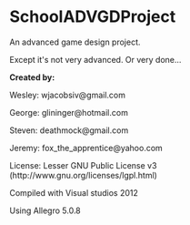 SchoolADVGDProject
==================

<p>An advanced game design project.</p>
<p>Except it's not very advanced. Or very done...</p>

<p><b>Created by:</b></p>
<p>Wesley: wjacobsiv@gmail.com</p>
<p>George: glininger@hotmail.com</p>
<p>Steven: deathmock@gmail.com</p>
<p>Jeremy: fox_the_apprentice@yahoo.com</p>
<p>License: Lesser GNU Public License v3 (http://www.gnu.org/licenses/lgpl.html)</p>
<p></p>
<p>Compiled with Visual studios 2012</p>
<p>Using Allegro 5.0.8</p>
